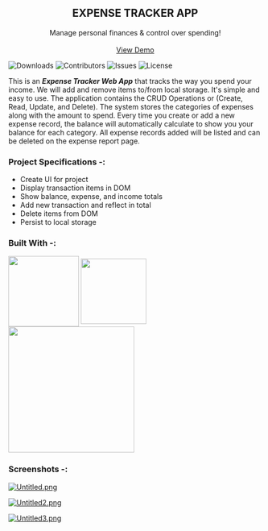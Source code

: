<p align="center">
  <h2 align="center">EXPENSE TRACKER APP</h2>

  <p align="center">
    Manage personal finances & control over spending!
    <br/>
    <br/>
    <a href="https://expensetrackersitehere.netlify.app/">View Demo</a>
    
  </p>
</p>

![Downloads](https://img.shields.io/github/downloads/ruchspatil/Expense-Tracker-App/total) ![Contributors](https://img.shields.io/github/contributors/ruchspatil/Expense-Tracker-App?color=dark-green) ![Issues](https://img.shields.io/github/issues/ruchspatil/Expense-Tracker-App) ![License](https://img.shields.io/github/license/ruchspatil/Expense-Tracker-App) 

This is an ***Expense Tracker Web App*** that tracks the way you spend your income. We will add and remove items to/from local storage. It's simple and easy to use. The application contains the CRUD Operations or (Create, Read, Update, and Delete). The system stores the categories of expenses along with the amount to spend. Every time you create or add a new expense record, the balance will automatically calculate to show you your balance for each category. All expense records added will be listed and can be deleted on the expense report page.


### Project Specifications -:
- Create UI for project
- Display transaction items in DOM
- Show balance, expense, and income totals
- Add new transaction and reflect in total
- Delete items from DOM
- Persist to local storage

### Built With -:
<img src="https://forthebadge.com/images/badges/uses-html.svg" width="140" align="center"> <img src="https://forthebadge.com/images/badges/uses-css.svg" width="130" align="center">  <img src="https://forthebadge.com/images/badges/made-with-javascript.svg" width="250" align="center">

### Screenshots -:
[![Untitled.png](https://i.postimg.cc/ZqKSGb2B/Untitled.png)](https://postimg.cc/zyM6WrJ8)

[![Untitled2.png](https://i.postimg.cc/HkcC9ZqR/Untitled2.png)](https://postimg.cc/NKcVg4fk)

[![Untitled3.png](https://i.postimg.cc/CLh0Ryjs/Untitled3.png)](https://postimg.cc/nMPgWPSX)



